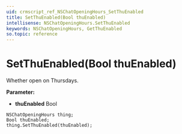 ```yaml
---
uid: crmscript_ref_NSChatOpeningHours_SetThuEnabled
title: SetThuEnabled(Bool thuEnabled)
intellisense: NSChatOpeningHours.SetThuEnabled
keywords: NSChatOpeningHours, GetThuEnabled
so.topic: reference
---
```


# SetThuEnabled(Bool thuEnabled)

Whether open on Thursdays.

**Parameter:** 
 - **thuEnabled** Bool

```crmscript
NSChatOpeningHours thing;
Bool thuEnabled;
thing.SetThuEnabled(thuEnabled);
```

